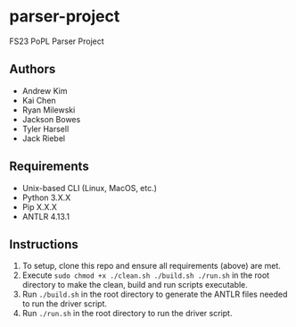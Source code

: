 # parser-project

FS23 PoPL Parser Project

## Authors

-   Andrew Kim
-   Kai Chen
-   Ryan Milewski
-   Jackson Bowes
-   Tyler Harsell
-   Jack Riebel

## Requirements

-   Unix-based CLI (Linux, MacOS, etc.)
-   Python 3.X.X
-   Pip X.X.X
-   ANTLR 4.13.1

## Instructions

1. To setup, clone this repo and ensure all requirements (above) are met.
2. Execute `sudo chmod +x ./clean.sh ./build.sh ./run.sh` in the root directory to make the clean, build and run scripts executable.
3. Run `./build.sh` in the root directory to generate the ANTLR files needed to run the driver script.
4. Run `./run.sh` in the root directory to run the driver script.
